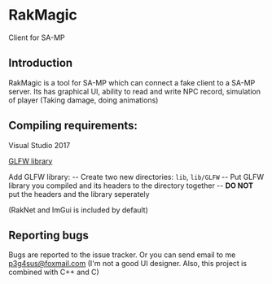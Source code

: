 # RakMagic
Client for SA-MP

## Introduction
RakMagic is a tool for SA-MP which can connect a fake client to a SA-MP server. 
Its has graphical UI, ability to read and write NPC record, simulation of player (Taking damage, doing animations)

## Compiling requirements:
Visual Studio 2017

[GLFW library](https://www.glfw.org/)

Add GLFW library:
-- Create two new directories: `lib`, `lib/GLFW`
-- Put GLFW library you compiled and its headers to the directory together
-- **DO NOT** put the headers and the library seperately

(RakNet and ImGui is included by default)

## Reporting bugs
Bugs are reported to the issue tracker. Or you can send email to me <p3g4sus@foxmail.com>
(I'm not a good UI designer. Also, this project is combined with C++ and C)
